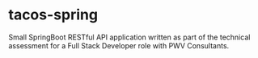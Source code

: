 # tacos-spring
Small SpringBoot RESTful API application written as part of the technical assessment for a Full Stack Developer role with PWV Consultants. 
